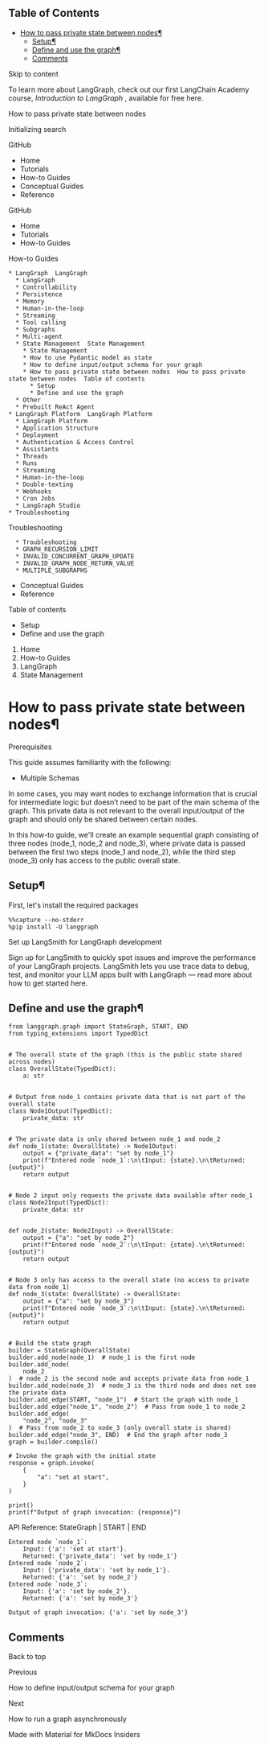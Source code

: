 ## Table of Contents

- [How to pass private state between nodes¶](#how-to-pass-private-state-between-nodes)
  - [Setup¶](#setup)
  - [Define and use the graph¶](#define-and-use-the-graph)
  - [Comments](#comments)

Skip to content

To learn more about LangGraph, check out our first LangChain Academy course,
_Introduction to LangGraph_ , available for free here.

How to pass private state between nodes

Initializing search

GitHub

  * Home 
  * Tutorials 
  * How-to Guides 
  * Conceptual Guides 
  * Reference 

GitHub

  * Home 
  * Tutorials 
  * How-to Guides 

How-to Guides

    * LangGraph  LangGraph 
      * LangGraph 
      * Controllability 
      * Persistence 
      * Memory 
      * Human-in-the-loop 
      * Streaming 
      * Tool calling 
      * Subgraphs 
      * Multi-agent 
      * State Management  State Management 
        * State Management 
        * How to use Pydantic model as state 
        * How to define input/output schema for your graph 
        * How to pass private state between nodes  How to pass private state between nodes  Table of contents 
          * Setup 
          * Define and use the graph 
      * Other 
      * Prebuilt ReAct Agent 
    * LangGraph Platform  LangGraph Platform 
      * LangGraph Platform 
      * Application Structure 
      * Deployment 
      * Authentication & Access Control 
      * Assistants 
      * Threads 
      * Runs 
      * Streaming 
      * Human-in-the-loop 
      * Double-texting 
      * Webhooks 
      * Cron Jobs 
      * LangGraph Studio 
    * Troubleshooting 

Troubleshooting

      * Troubleshooting 
      * GRAPH_RECURSION_LIMIT 
      * INVALID_CONCURRENT_GRAPH_UPDATE 
      * INVALID_GRAPH_NODE_RETURN_VALUE 
      * MULTIPLE_SUBGRAPHS 
  * Conceptual Guides 
  * Reference 

Table of contents

  * Setup 
  * Define and use the graph 

  1. Home 
  2. How-to Guides 
  3. LangGraph 
  4. State Management 

# How to pass private state between nodes¶

Prerequisites

This guide assumes familiarity with the following:

  * Multiple Schemas 

In some cases, you may want nodes to exchange information that is crucial for
intermediate logic but doesn’t need to be part of the main schema of the
graph. This private data is not relevant to the overall input/output of the
graph and should only be shared between certain nodes.

In this how-to guide, we'll create an example sequential graph consisting of
three nodes (node_1, node_2 and node_3), where private data is passed between
the first two steps (node_1 and node_2), while the third step (node_3) only
has access to the public overall state.

## Setup¶

First, let's install the required packages

    
    
    %%capture --no-stderr
    %pip install -U langgraph
    

Set up LangSmith for LangGraph development

Sign up for LangSmith to quickly spot issues and improve the performance of
your LangGraph projects. LangSmith lets you use trace data to debug, test, and
monitor your LLM apps built with LangGraph — read more about how to get
started here.

## Define and use the graph¶

    
    
    from langgraph.graph import StateGraph, START, END
    from typing_extensions import TypedDict
    
    
    # The overall state of the graph (this is the public state shared across nodes)
    class OverallState(TypedDict):
        a: str
    
    
    # Output from node_1 contains private data that is not part of the overall state
    class Node1Output(TypedDict):
        private_data: str
    
    
    # The private data is only shared between node_1 and node_2
    def node_1(state: OverallState) -> Node1Output:
        output = {"private_data": "set by node_1"}
        print(f"Entered node `node_1`:\n\tInput: {state}.\n\tReturned: {output}")
        return output
    
    
    # Node 2 input only requests the private data available after node_1
    class Node2Input(TypedDict):
        private_data: str
    
    
    def node_2(state: Node2Input) -> OverallState:
        output = {"a": "set by node_2"}
        print(f"Entered node `node_2`:\n\tInput: {state}.\n\tReturned: {output}")
        return output
    
    
    # Node 3 only has access to the overall state (no access to private data from node_1)
    def node_3(state: OverallState) -> OverallState:
        output = {"a": "set by node_3"}
        print(f"Entered node `node_3`:\n\tInput: {state}.\n\tReturned: {output}")
        return output
    
    
    # Build the state graph
    builder = StateGraph(OverallState)
    builder.add_node(node_1)  # node_1 is the first node
    builder.add_node(
        node_2
    )  # node_2 is the second node and accepts private data from node_1
    builder.add_node(node_3)  # node_3 is the third node and does not see the private data
    builder.add_edge(START, "node_1")  # Start the graph with node_1
    builder.add_edge("node_1", "node_2")  # Pass from node_1 to node_2
    builder.add_edge(
        "node_2", "node_3"
    )  # Pass from node_2 to node_3 (only overall state is shared)
    builder.add_edge("node_3", END)  # End the graph after node_3
    graph = builder.compile()
    
    # Invoke the graph with the initial state
    response = graph.invoke(
        {
            "a": "set at start",
        }
    )
    
    print()
    print(f"Output of graph invocation: {response}")
    

API Reference: StateGraph | START | END
    
    
    Entered node `node_1`:
        Input: {'a': 'set at start'}.
        Returned: {'private_data': 'set by node_1'}
    Entered node `node_2`:
        Input: {'private_data': 'set by node_1'}.
        Returned: {'a': 'set by node_2'}
    Entered node `node_3`:
        Input: {'a': 'set by node_2'}.
        Returned: {'a': 'set by node_3'}
    
    Output of graph invocation: {'a': 'set by node_3'}
    

## Comments

Back to top

Previous

How to define input/output schema for your graph

Next

How to run a graph asynchronously

Made with  Material for MkDocs Insiders